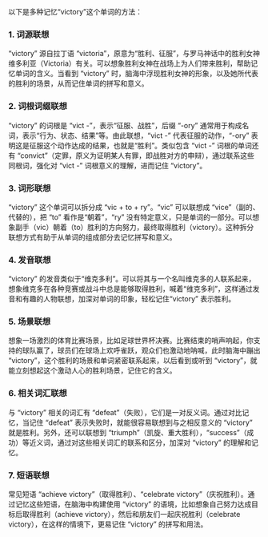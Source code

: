 以下是多种记忆“victory”这个单词的方法：

### 1. 词源联想
“victory” 源自拉丁语 “victoria”，原意为“胜利、征服”，与罗马神话中的胜利女神维多利亚（Victoria）有关。可以想象胜利女神在战场上为人们带来胜利，帮助记忆单词的含义。当看到 “victory” 时，脑海中浮现胜利女神的形象，以及她所代表的胜利的场景，从而记住单词的拼写和意义。

### 2. 词根词缀联想
“victory” 的词根是 “vict -”，表示“征服、战胜”，后缀 “-ory” 通常用于构成名词，表示“行为、状态、结果”等。由此联想，“vict -” 代表征服的动作，“-ory” 表明这是征服这个动作达成的结果，也就是“胜利”。类似包含 “vict -” 词根的单词还有 “convict”（定罪，原义为证明某人有罪，即战胜对方的申辩），通过联系这些同根词，强化对 “vict -” 词根意义的理解，进而记住 “victory”。

### 3. 词形联想
“victory” 这个单词可以拆分成 “vic + to + ry”。“vic” 可以联想成 “vice”（副的、代替的），把 “to” 看作是“朝着”，“ry” 没有特定意义，只是单词的一部分。可以想象副手（vic）朝着（to）胜利的方向努力，最终取得胜利（victory）。这种拆分联想方式有助于从单词的组成部分去记忆拼写和意义。

### 4. 发音联想
“victory” 的发音类似于“维克多利”。可以将其与一个名叫维克多的人联系起来，想象维克多在各种竞赛或战斗中总是能够取得胜利，喊着“维克多利”，这样通过发音和有趣的人物联想，加深对单词的印象，轻松记住“victory” 表示胜利。

### 5. 场景联想
想象一场激烈的体育比赛场景，比如足球世界杯决赛。比赛结束的哨声响起，你支持的球队赢了，球员们在球场上欢呼雀跃，观众们也激动地呐喊，此时脑海中蹦出 “victory”，这个胜利的场景和单词紧密联系起来，以后看到或听到 “victory”，就能立刻想起这个激动人心的胜利场景，记住它的含义。

### 6. 相关词汇联想
与 “victory” 相关的词汇有 “defeat”（失败），它们是一对反义词。通过对比记忆，当记住 “defeat” 表示失败时，就能很容易联想到与之相反意义的 “victory” 就是胜利。另外，还可以联想到 “triumph”（凯旋、重大胜利），“success”（成功）等近义词，通过对这些相关词汇的联系和区分，加深对 “victory” 的理解和记忆。

### 7. 短语联想
常见短语 “achieve victory”（取得胜利）、“celebrate victory”（庆祝胜利）。通过记忆这些短语，在脑海中构建使用 “victory” 的语境，比如想象自己努力达成目标后取得胜利（achieve victory），然后和朋友们一起庆祝胜利（celebrate victory），在这样的情境下，更易记住 “victory” 的拼写和用法。 